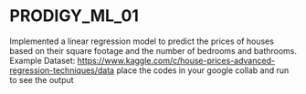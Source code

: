 # PRODIGY_ML_01
Implemented a linear regression model to predict the prices of houses based on their square footage and the number of bedrooms and bathrooms.
Example Dataset: https://www.kaggle.com/c/house-prices-advanced-regression-techniques/data
place the codes in your google collab and run to see the output

